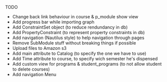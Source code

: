 TODO
- Change back link behaviour in course & p_module show view
- Add progress bar while importing graph
- Add ConstraintSet object (to reduce rendundancy in db)
- Add PropertyConstraint (to represent property constraints in db)
- Add navigation (Nautilus style) to help navigation through pages
- Remove SubModule stuff without breaking things if possible
- Upload files to Amazon s3
- Add main attribute to Catalog (to specify the one we have to use)
- Add Time attribute to course, to specify wich semester he's dispensed
- Add custom view for programs & student_programs (to not allow student to delete courses)
- Add navigation Menu
